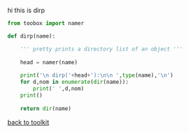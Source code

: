 hi this is dirp

```python
from toobox import namer

def dirp(name):

    ''' pretty prints a directory list of an object '''
    
    head = namer(name)
    
    print('\n dirp('+head+'):\n\n ',type(name),'\n')
    for d,nom in enumerate(dir(name)):
        print(' ',d,nom)
    print()
    
    return dir(name)
```



[back to toolkit](/toolkit_page)
